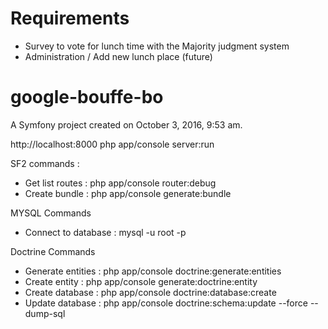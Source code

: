 Requirements
================
- Survey to vote for lunch time with the Majority judgment system
- Administration / Add new lunch place (future)


google-bouffe-bo
================

A Symfony project created on October 3, 2016, 9:53 am.


http://localhost:8000
php app/console server:run

SF2 commands :
- Get list routes : php app/console router:debug
- Create bundle : php app/console generate:bundle

MYSQL Commands
- Connect to database : mysql -u root -p


Doctrine Commands
- Generate entities : php app/console doctrine:generate:entities
- Create entity : php app/console generate:doctrine:entity
- Create database : php app/console doctrine:database:create
- Update database : php app/console doctrine:schema:update --force --dump-sql

